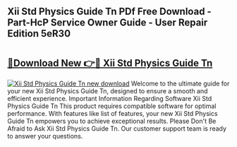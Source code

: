## Xii Std Physics Guide Tn PDf Free Download - Part-HcP Service Owner Guide - User Repair Edition 5eR30

# <h2><a href="http://bc5625.oget.top/?id=Xii+Std+Physics+Guide+Tn">🔗Download New 👉🔴 Xii Std Physics Guide Tn</a></h2>

[![Xii Std Physics Guide Tn new download](https://i.imgur.com/5g1atiW.png)](http://bc5625.oget.top/?id=Xii+Std+Physics+Guide+Tn)
Welcome to the ultimate guide for your new Xii Std Physics Guide Tn, designed to ensure a smooth and efficient experience. Important Information Regarding Software Xii Std Physics Guide Tn This product requires compatible software for optimal performance. With features like list of features, your new Xii Std Physics Guide Tn empowers you to achieve exceptional results. Please Don't Be Afraid to Ask Xii Std Physics Guide Tn. Our customer support team is ready to answer your questions.
